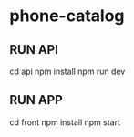 # phone-catalog

##

## RUN API

cd api
npm install
npm run dev

## RUN APP

cd front
npm install
npm start
